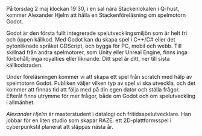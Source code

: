<!-- 
.. title: Stackenföreläsning om Godot
.. slug: godot
.. date: 2019-04-01 22:50:00 CET
.. description: 
.. category: 2019
-->

På torsdag 2 maj klockan 19:30, i en sal nära Stackenlokalen i Q-hust,
kommer Alexander Hjelm att hålla en Stackenföreläsning om spelmotorn
Godot.

Godot är den första fullt integrerade spelutvecklingsmiljön som är
helt fri och öppen källkod.
Med Godot kan du skapa spel i C++/C# eller det pytonliknade språket
GDScript, och bygga för PC, mobil och webb.
Till skillnad från andra spelmotorer, som Unity eller Unreal Engine,
finns inga förbehåll; inga royalties eller liknande.
Ditt spel är ditt, ner till sista källkodsraden.

Under föreläsningen kommer vi att skapa ett spel från scratch med hälp
av spelmotorn Godot.
Publiken väljer vilken typ av spel vi ska utveckla, och det kommer att
finnas tid att följa med på din egen dator och ställa frågor.
Efteråt finns utrymme för mer frågor, både om Godot och om
spelutveckling i allmänhet.

<!-- TEASER_END -->

*Alexander Hjelm* är masterstudent i datalogi och fritidsspelutvecklare.
Han jobbar för en liten studio som skapar RAZE: ett 2D-plattformsspel
i cyberpunkstil planerat att släppas nästa år.
